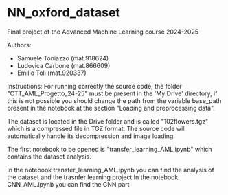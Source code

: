 # NN_oxford_dataset
Final project of the Advanced Machine Learning course 2024-2025

Authors:
- Samuele Toniazzo (mat.918624)
- Ludovica Carbone (mat.866609)
- Emilio Toli (mat.920337)

Instructions:
For running correctly the source code, the folder "CTT_AML_Progetto_24-25" must be present in the 'My Drive' directory, if this is not possible you should change the path from the variable base_path present in the notebook at the section "Loading and preprocessing data".

The dataset is located in the Drive folder and is called "102flowers.tgz" which is a compressed file in TGZ format. The source code will automatically handle its decompression and image loading.

The first notebook to be opened is "transfer_learning_AML.ipynb" which contains the dataset analysis.

In the notebook transfer_learning_AML.ipynb you can find the analysis of the dataset and the trasnfer learning project 
In the notebook CNN_AML.ipynb you can find the CNN part
